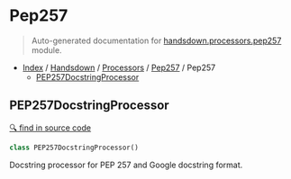 # Pep257

> Auto-generated documentation for [handsdown.processors.pep257](../../../handsdown/processors/pep257.py) module.

- [Index](../../README.md#handsdown-index) / [Handsdown](../index.md#handsdown) / [Processors](index.md#processors) / [Pep257](#pep257) / Pep257
  - [PEP257DocstringProcessor](#pep257docstringprocessor)

## PEP257DocstringProcessor

[🔍 find in source code](../../../handsdown/processors/pep257.py#l6)

```python
class PEP257DocstringProcessor()
```

Docstring processor for PEP 257 and Google docstring format.
